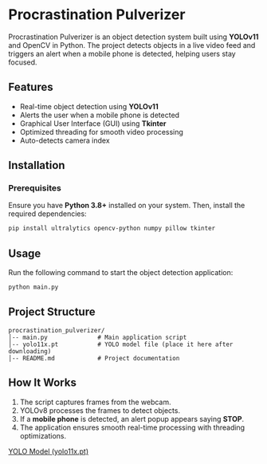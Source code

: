 # Procrastination Pulverizer

Procrastination Pulverizer is an object detection system built using **YOLOv11** and OpenCV in Python. The project detects objects in a live video feed and triggers an alert when a mobile phone is detected, helping users stay focused.

## Features
- Real-time object detection using **YOLOv11**
- Alerts the user when a mobile phone is detected
- Graphical User Interface (GUI) using **Tkinter**
- Optimized threading for smooth video processing
- Auto-detects camera index

## Installation
### Prerequisites
Ensure you have **Python 3.8+** installed on your system. Then, install the required dependencies:
```bash
pip install ultralytics opencv-python numpy pillow tkinter
```

## Usage
Run the following command to start the object detection application:
```bash
python main.py
```

## Project Structure
```
procrastination_pulverizer/
│-- main.py              # Main application script
│-- yolo11x.pt           # YOLO model file (place it here after downloading)
│-- README.md            # Project documentation
```

## How It Works
1. The script captures frames from the webcam.
2. YOLOv8 processes the frames to detect objects.
3. If a **mobile phone** is detected, an alert popup appears saying **STOP**.
4. The application ensures smooth real-time processing with threading optimizations.

[YOLO Model (yolo11x.pt)](https://github.com/ultralytics/assets/releases/download/v8.3.0/yolo11x.pt)
